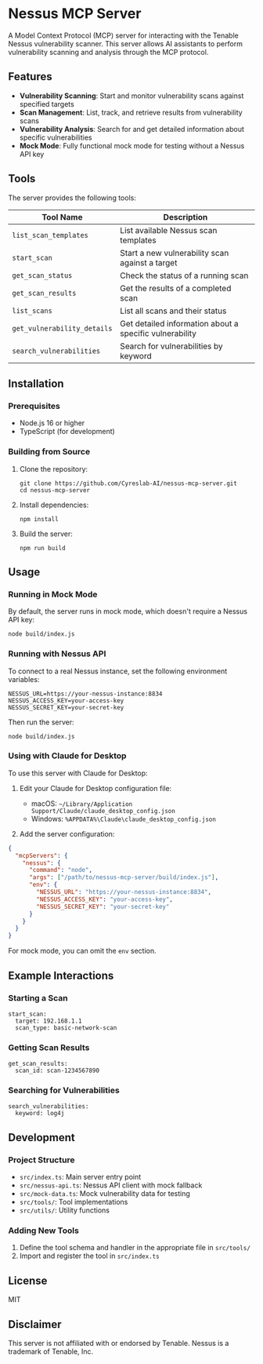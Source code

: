 # Nessus MCP Server

A Model Context Protocol (MCP) server for interacting with the Tenable Nessus vulnerability scanner. This server allows AI assistants to perform vulnerability scanning and analysis through the MCP protocol.

## Features

- **Vulnerability Scanning**: Start and monitor vulnerability scans against specified targets
- **Scan Management**: List, track, and retrieve results from vulnerability scans
- **Vulnerability Analysis**: Search for and get detailed information about specific vulnerabilities
- **Mock Mode**: Fully functional mock mode for testing without a Nessus API key

## Tools

The server provides the following tools:

| Tool Name                   | Description                                             |
| --------------------------- | ------------------------------------------------------- |
| `list_scan_templates`       | List available Nessus scan templates                    |
| `start_scan`                | Start a new vulnerability scan against a target         |
| `get_scan_status`           | Check the status of a running scan                      |
| `get_scan_results`          | Get the results of a completed scan                     |
| `list_scans`                | List all scans and their status                         |
| `get_vulnerability_details` | Get detailed information about a specific vulnerability |
| `search_vulnerabilities`    | Search for vulnerabilities by keyword                   |

## Installation

### Prerequisites

- Node.js 16 or higher
- TypeScript (for development)

### Building from Source

1. Clone the repository:

   ```
   git clone https://github.com/Cyreslab-AI/nessus-mcp-server.git
   cd nessus-mcp-server
   ```

2. Install dependencies:

   ```
   npm install
   ```

3. Build the server:
   ```
   npm run build
   ```

## Usage

### Running in Mock Mode

By default, the server runs in mock mode, which doesn't require a Nessus API key:

```
node build/index.js
```

### Running with Nessus API

To connect to a real Nessus instance, set the following environment variables:

```
NESSUS_URL=https://your-nessus-instance:8834
NESSUS_ACCESS_KEY=your-access-key
NESSUS_SECRET_KEY=your-secret-key
```

Then run the server:

```
node build/index.js
```

### Using with Claude for Desktop

To use this server with Claude for Desktop:

1. Edit your Claude for Desktop configuration file:

   - macOS: `~/Library/Application Support/Claude/claude_desktop_config.json`
   - Windows: `%APPDATA%\Claude\claude_desktop_config.json`

2. Add the server configuration:

```json
{
  "mcpServers": {
    "nessus": {
      "command": "node",
      "args": ["/path/to/nessus-mcp-server/build/index.js"],
      "env": {
        "NESSUS_URL": "https://your-nessus-instance:8834",
        "NESSUS_ACCESS_KEY": "your-access-key",
        "NESSUS_SECRET_KEY": "your-secret-key"
      }
    }
  }
}
```

For mock mode, you can omit the `env` section.

## Example Interactions

### Starting a Scan

```
start_scan:
  target: 192.168.1.1
  scan_type: basic-network-scan
```

### Getting Scan Results

```
get_scan_results:
  scan_id: scan-1234567890
```

### Searching for Vulnerabilities

```
search_vulnerabilities:
  keyword: log4j
```

## Development

### Project Structure

- `src/index.ts`: Main server entry point
- `src/nessus-api.ts`: Nessus API client with mock fallback
- `src/mock-data.ts`: Mock vulnerability data for testing
- `src/tools/`: Tool implementations
- `src/utils/`: Utility functions

### Adding New Tools

1. Define the tool schema and handler in the appropriate file in `src/tools/`
2. Import and register the tool in `src/index.ts`

## License

MIT

## Disclaimer

This server is not affiliated with or endorsed by Tenable. Nessus is a trademark of Tenable, Inc.
